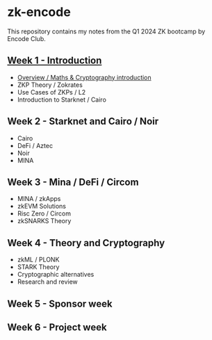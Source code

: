 # zk-encode

This repository contains my notes from the Q1 2024 ZK bootcamp by Encode Club.

## [Week 1 - Introduction](./week-1/)
 - [Overview / Maths & Cryptography introduction](./week-1/lesson-1.md)
 - ZKP Theory / Zokrates
 - Use Cases of ZKPs / L2
 - Introduction to Starknet / Cairo

## Week 2 - Starknet and Cairo / Noir
 - Cairo
 - DeFi / Aztec
 - Noir
 - MINA

## Week 3 - Mina / DeFi / Circom
 - MINA / zkApps
 - zkEVM Solutions
 - Risc Zero / Circom
 - zkSNARKS Theory

## Week 4 - Theory and Cryptography
 - zkML / PLONK
 - STARK Theory
 - Cryptographic alternatives
 - Research and review

## Week 5 - Sponsor week

## Week 6 - Project week